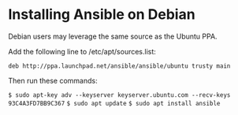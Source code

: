 # Installing Ansible on Debian

Debian users may leverage the same source as the Ubuntu PPA.

Add the following line to /etc/apt/sources.list:

`deb http://ppa.launchpad.net/ansible/ansible/ubuntu trusty main`

Then run these commands:

`$ sudo apt-key adv --keyserver keyserver.ubuntu.com --recv-keys 93C4A3FD7BB9C367`
`$ sudo apt update`
`$ sudo apt install ansible`
